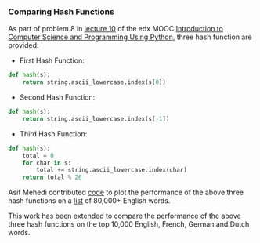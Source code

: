 ### Comparing Hash Functions

As part of problem 8 in [lecture 10](../../Lecture_Notes/Lecture_10.md) of the edx MOOC
[Introduction to Computer Science and Programming Using Python](https://www.edx.org/course/introduction-computer-science-mitx-6-00-1x-6),
three hash function are provided:

* First Hash Function:
```python
def hash(s):
    return string.ascii_lowercase.index(s[0])
```
* Second Hash Function:
```python
def hash(s):
    return string.ascii_lowercase.index(s[-1])
```
* Third Hash Function:
```python
def hash(s):
    total = 0
    for char in s:
        total += string.ascii_lowercase.index(char)
    return total % 26
```

Asif Mehedi contributed [code](reference_file.py) to plot the performance
of the above three hash functions on a [list](words.txt) of 80,000+ English words.

This work has been extended to compare the performance of the above three hash functions
on the top 10,000 English, French, German and Dutch words.

